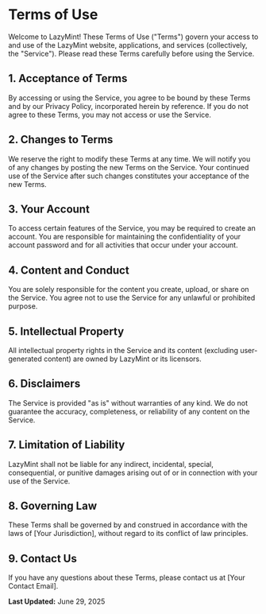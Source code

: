# Terms of Use

Welcome to LazyMint! These Terms of Use ("Terms") govern your access to and use of the LazyMint website, applications, and services (collectively, the "Service"). Please read these Terms carefully before using the Service.

## 1. Acceptance of Terms

By accessing or using the Service, you agree to be bound by these Terms and by our Privacy Policy, incorporated herein by reference. If you do not agree to these Terms, you may not access or use the Service.

## 2. Changes to Terms

We reserve the right to modify these Terms at any time. We will notify you of any changes by posting the new Terms on the Service. Your continued use of the Service after such changes constitutes your acceptance of the new Terms.

## 3. Your Account

To access certain features of the Service, you may be required to create an account. You are responsible for maintaining the confidentiality of your account password and for all activities that occur under your account.

## 4. Content and Conduct

You are solely responsible for the content you create, upload, or share on the Service. You agree not to use the Service for any unlawful or prohibited purpose.

## 5. Intellectual Property

All intellectual property rights in the Service and its content (excluding user-generated content) are owned by LazyMint or its licensors.

## 6. Disclaimers

The Service is provided "as is" without warranties of any kind. We do not guarantee the accuracy, completeness, or reliability of any content on the Service.

## 7. Limitation of Liability

LazyMint shall not be liable for any indirect, incidental, special, consequential, or punitive damages arising out of or in connection with your use of the Service.

## 8. Governing Law

These Terms shall be governed by and construed in accordance with the laws of [Your Jurisdiction], without regard to its conflict of law principles.

## 9. Contact Us

If you have any questions about these Terms, please contact us at [Your Contact Email].

**Last Updated:** June 29, 2025